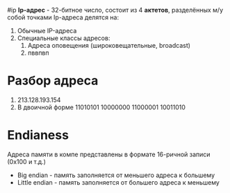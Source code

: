 #ip
**Ip-адрес** - 32-битное число, состоит из 4 **актетов**, разделённых м/у собой точками
Ip-адреса делятся на:
1. Обычные IP-адреса
2. Специальные классы адресов:
	1. Адреса оповещения (широковещательные, broadcast)
	2. пввпвп
# Разбор адреса
1. 213.128.193.154
2. В двоичной форме 11010101 10000000 11000001 10011010
# Endianess
Адреса памяти в компе представлены в формате 16-ричной записи (0x100 и т.д.)
- Big endian - память заполняется от меньшего адреса к большему
- Little endian - память заполняется от большего адреса к меньшему